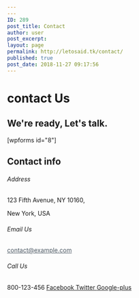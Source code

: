 ```yaml
---
---
ID: 289
post_title: Contact
author: user
post_excerpt:
layout: page
permalink: http://letosaid.tk/contact/
published: true
post_date: 2018-11-27 09:17:56
---
```

<h1>
					contact Us</h1>
<h2>We're ready, Let's talk.</h2>
[wpforms id="8"]
<h2>Contact info</h2>
<h6>
					Address​</h6>
123 Fifth Avenue, NY 10160,

New York, USA
<h6>
					Email Us</h6>
<a href="mailto:contact@example.com" style="color:#4c5863">contact@example.com​</a>
<h6>
					Call Us</h6>
800-123-456

<a href="#">
Facebook
</a>
<a href="#">
Twitter
</a>
<a href="#">
Google-plus
</a>